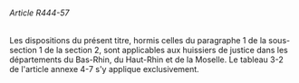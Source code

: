 ###### Article R444-57

Les dispositions du présent titre, hormis celles du paragraphe 1 de la sous-section 1 de la section 2, sont applicables aux huissiers de justice dans les départements du Bas-Rhin, du Haut-Rhin et de la Moselle. Le tableau 3-2 de l'article annexe 4-7 s'y applique exclusivement.

